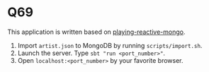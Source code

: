 Q69
===

This application is written based on [playing-reactive-mongo](https://github.com/knoldus/playing-reactive-mongo).

1. Import `artist.json` to MongoDB by running `scripts/import.sh`.
2. Launch the server. Type `sbt "run <port_number>"`.
3. Open `localhost:<port_number>` by your favorite browser.

